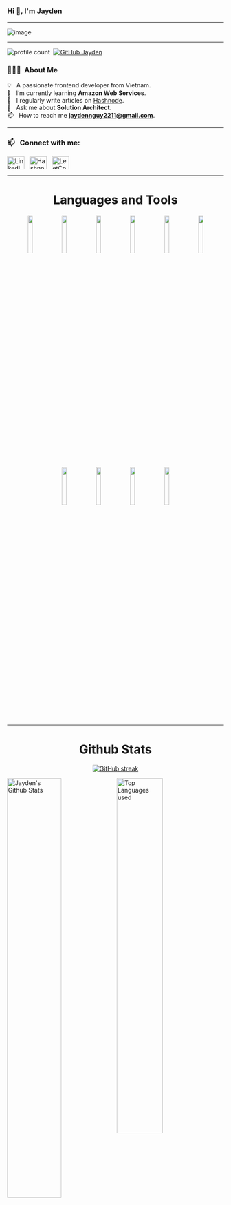 ### Hi 👋, I'm Jayden  

-----

<p align="center">
 
![image](https://user-images.githubusercontent.com/61057666/169029838-74df663d-2e62-4d77-bdff-b43f7d63f00f.png)

</p>

-----

![profile count](https://komarev.com/ghpvc/?username=tainguy22112000&color=blue)&nbsp;
[![GitHub Jayden](https://img.shields.io/github/followers/tainguy22112000?label=follow&style=social)](https://github.com/tainguy22112000)&nbsp;

### 👨🏻‍💻 &nbsp;About Me  

💡 &nbsp; A passionate frontend developer from Vietnam.  
🌱 &nbsp; I’m currently learning **Amazon Web Services**.  
📝 &nbsp; I regularly write articles on [Hashnode](https://hashnode.com/@jayden-dev).  
💬 &nbsp; Ask me about **Solution Architect**.  
📫 &nbsp; How to reach me **jaydennguy2211@gmail.com**.  

-----

### 📫 &nbsp; Connect with me:  

<a href="https://www.linkedin.com/in/tai-nguy-m2211/" target="blank"><img align="center" src="https://raw.githubusercontent.com/rahuldkjain/github-profile-readme-generator/master/src/images/icons/Social/linked-in-alt.svg" alt="LinkedIn" height="30" width="40" /></a> &nbsp;
<a href="https://hashnode.com/@jayden-dev" target="blank"><img align="center" src="https://raw.githubusercontent.com/rahuldkjain/github-profile-readme-generator/master/src/images/icons/Social/hashnode.svg" alt="Hashnode" height="30" width="40" /></a> &nbsp;
<a href="https://leetcode.com/u/user7032gm/" target="blank"><img align="center" src="https://raw.githubusercontent.com/rahuldkjain/github-profile-readme-generator/master/src/images/icons/Social/leet-code.svg" alt="LeetCode" height="30" width="40" /></a> &nbsp;

-----

<h1 align="center">Languages and Tools</h1>

<p align="center">
  <code><img width="15%" src="https://www.vectorlogo.zone/logos/reactjs/reactjs-ar21.svg"></code>
  <code><img width="15%" src="https://www.vectorlogo.zone/logos/nextjs/nextjs-ar21.svg"></code>
  <code><img width="15%" src="https://www.vectorlogo.zone/logos/javascript/javascript-horizontal.svg"></code>
  <code><img width="15%" src="https://www.vectorlogo.zone/logos/typescriptlang/typescriptlang-ar21.svg"></code>
  <code><img width="15%" src="https://www.vectorlogo.zone/logos/tailwindcss/tailwindcss-ar21.svg"></code>
  <code><img width="15%" src="https://www.vectorlogo.zone/logos/nodejs/nodejs-horizontal.svg"></code>
  <code><img width="15%" src="https://www.vectorlogo.zone/logos/mongodb/mongodb-ar21.svg"></code>
  <code><img width="15%" src="https://www.vectorlogo.zone/logos/amazon_aws/amazon_aws-ar21.svg"></code>
  <code><img width="15%" src="https://www.vectorlogo.zone/logos/git-scm/git-scm-ar21.svg"></code>
  <code><img width="15%" src="https://www.vectorlogo.zone/logos/docker/docker-ar21.svg"></code>
</p>

-----

<h1 align="center">Github Stats</h1>

<div align="center">
  
[![GitHub streak](https://github-readme-streak-stats.herokuapp.com/?user=tainguy22112000&theme=highcontrast)](https://github.com/DenverCoder1/github-readme-streak-stats)

 </div>
 
<img align="left" alt="Jayden's Github Stats" src="https://github-readme-stats.vercel.app/api?username=tainguy22112000&&show_icons=true&theme=dark" width="50%" />
<img alt="Top Languages used" src="https://github-readme-stats.vercel.app/api/top-langs/?username=tainguy22112000&layout=compact&theme=dark" width="46%" />
<br>
